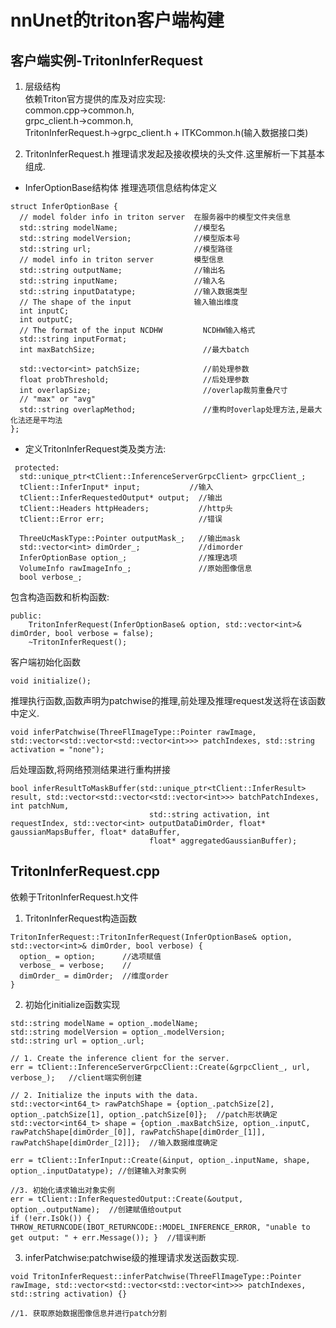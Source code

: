 # nnUnet的triton客户端构建

## 客户端实例-TritonInferRequest
1. 层级结构  
依赖Triton官方提供的库及对应实现:  
common.cpp->common.h,  
grpc_client.h->common.h,  
TritonInferRequest.h->grpc_client.h + ITKCommon.h(输入数据接口类)  

2. TritonInferRequest.h
推理请求发起及接收模块的头文件.这里解析一下其基本组成.   
* InferOptionBase结构体
推理选项信息结构体定义
```
struct InferOptionBase {
  // model folder info in triton server  在服务器中的模型文件夹信息
  std::string modelName;                 //模型名
  std::string modelVersion;              //模型版本号
  std::string url;                       //模型路径
  // model info in triton server         模型信息
  std::string outputName;                //输出名
  std::string inputName;                 //输入名
  std::string inputDatatype;             //输入数据类型
  // The shape of the input              输入输出维度
  int inputC;                             
  int outputC;
  // The format of the input NCDHW         NCDHW输入格式
  std::string inputFormat;
  int maxBatchSize;                        //最大batch

  std::vector<int> patchSize;              //前处理参数
  float probThreshold;                     //后处理参数
  int overlapSize;                         //overlap裁剪重叠尺寸
  // "max" or "avg"
  std::string overlapMethod;               //重构时overlap处理方法,是最大化法还是平均法
};
```
* 定义TritonInferRequest类及类方法:
```
 protected:
  std::unique_ptr<tClient::InferenceServerGrpcClient> grpcClient_;
  tClient::InferInput* input;           //输入
  tClient::InferRequestedOutput* output;  //输出
  tClient::Headers httpHeaders;           //http头
  tClient::Error err;                     //错误

  ThreeUcMaskType::Pointer outputMask_;   //输出mask
  std::vector<int> dimOrder_;             //dimorder
  InferOptionBase option_;                //推理选项
  VolumeInfo rawImageInfo_;               //原始图像信息
  bool verbose_;
```
包含构造函数和析构函数:
```
public:
    TritonInferRequest(InferOptionBase& option, std::vector<int>& dimOrder, bool verbose = false);
    ~TritonInferRequest();
```
客户端初始化函数  
```
void initialize();
```
推理执行函数,函数声明为patchwise的推理,前处理及推理request发送将在该函数中定义.
```
void inferPatchwise(ThreeFlImageType::Pointer rawImage, std::vector<std::vector<std::vector<int>>> patchIndexes, std::string activation = "none");
```
后处理函数,将网络预测结果进行重构拼接
```
bool inferResultToMaskBuffer(std::unique_ptr<tClient::InferResult> result, std::vector<std::vector<std::vector<int>>> batchPatchIndexes, int patchNum,
                               std::string activation, int requestIndex, std::vector<int> outputDataDimOrder, float* gaussianMapsBuffer, float* dataBuffer,
                               float* aggregatedGaussianBuffer);
```

## TritonInferRequest.cpp
依赖于TritonInferRequest.h文件
1. TritonInferRequest构造函数
```
TritonInferRequest::TritonInferRequest(InferOptionBase& option, std::vector<int>& dimOrder, bool verbose) {
  option_ = option;      //选项赋值
  verbose_ = verbose;    //
  dimOrder_ = dimOrder;  //维度order
}

```

2. 初始化initialize函数实现  

```
std::string modelName = option_.modelName;
std::string modelVersion = option_.modelVersion;
std::string url = option_.url;

// 1. Create the inference client for the server. 
err = tClient::InferenceServerGrpcClient::Create(&grpcClient_, url, verbose_);   //client端实例创建

// 2. Initialize the inputs with the data.
std::vector<int64_t> rawPatchShape = {option_.patchSize[2], option_.patchSize[1], option_.patchSize[0]};  //patch形状确定
std::vector<int64_t> shape = {option_.maxBatchSize, option_.inputC, rawPatchShape[dimOrder_[0]], rawPatchShape[dimOrder_[1]], rawPatchShape[dimOrder_[2]]};  //输入数据维度确定

err = tClient::InferInput::Create(&input, option_.inputName, shape, option_.inputDatatype); //创建输入对象实例

//3. 初始化请求输出对象实例
err = tClient::InferRequestedOutput::Create(&output, option_.outputName);  //创建赋值给output
if (!err.IsOk()) { THROW_RETURNCODE(IBOT_RETURNCODE::MODEL_INFERENCE_ERROR, "unable to get output: " + err.Message()); }  //错误判断
```
3. inferPatchwise:patchwise级的推理请求发送函数实现.
```
void TritonInferRequest::inferPatchwise(ThreeFlImageType::Pointer rawImage, std::vector<std::vector<std::vector<int>>> patchIndexes, std::string activation) {}

//1. 获取原始数据图像信息并进行patch分割

```
